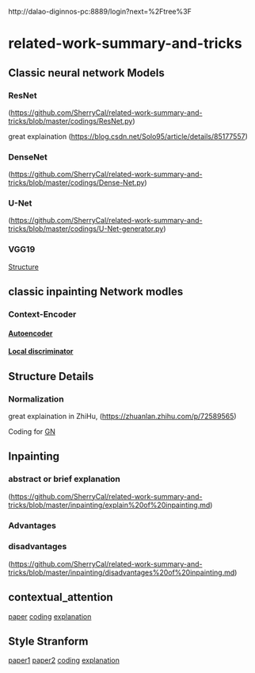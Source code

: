http://dalao-diginnos-pc:8889/login?next=%2Ftree%3F
# related-work-summary-and-tricks
## Classic neural network Models
### ResNet 
(https://github.com/SherryCal/related-work-summary-and-tricks/blob/master/codings/ResNet.py)

great explaination (https://blog.csdn.net/Solo95/article/details/85177557)
### DenseNet 
(https://github.com/SherryCal/related-work-summary-and-tricks/blob/master/codings/Dense-Net.py)
### U-Net 
(https://github.com/SherryCal/related-work-summary-and-tricks/blob/master/codings/U-Net-generator.py)
### VGG19
[Structure](https://github.com/SherryCal/related-work-summary-and-tricks/blob/master/codings/VGG19.png)

## classic inpainting Network modles
### Context-Encoder
#### [Autoencoder](https://github.com/SherryCal/related-work-summary-and-tricks/blob/master/autoencoder/AE.md)
#### [Local discriminator](https://github.com/SherryCal/related-work-summary-and-tricks/blob/master/inpainting/Local%20discriminator(L-GAN).md)
## Structure Details
### Normalization
great explaination in ZhiHu, (https://zhuanlan.zhihu.com/p/72589565)

Coding for [GN](https://github.com/SherryCal/related-work-summary-and-tricks/blob/master/codings/GN.py)
## Inpainting
### abstract or brief explanation
(https://github.com/SherryCal/related-work-summary-and-tricks/blob/master/inpainting/explain%20of%20inpainting.md)
### Advantages
### disadvantages
(https://github.com/SherryCal/related-work-summary-and-tricks/blob/master/inpainting/disadvantages%20of%20inpainting.md)
## contextual_attention
[paper](https://github.com/SherryCal/related-work-summary-and-tricks/blob/master/explanation%20papers%20with%20codings/Generative%20Image%20Inpainting%20with%20contextual%20attention/Generative%20Image%20Inpainting%20with%20Contextual%20Attention.pdf)
[coding](https://github.com/SherryCal/related-work-summary-and-tricks/blob/master/explanation%20papers%20with%20codings/Generative%20Image%20Inpainting%20with%20contextual%20attention/coding.py#L33)
[explanation](https://github.com/SherryCal/related-work-summary-and-tricks/blob/master/explanation%20papers%20with%20codings/Generative%20Image%20Inpainting%20with%20contextual%20attention/explanation%20about%20Contextual%20Attention.md)
## Style Stranform
[paper1](https://github.com/SherryCal/related-work-summary-and-tricks/blob/master/explanation%20papers%20with%20codings/Image%20Style%20Transform(IST)/A%20Neural%20Algorithm%20of%20Artistic%20Style.pdf)
[paper2](https://github.com/SherryCal/related-work-summary-and-tricks/blob/master/explanation%20papers%20with%20codings/Image%20Style%20Transform(IST)/Image%20Style%20Transfer%20Using%20Convolutional%20Neural%20Networks.pdf)
[coding](https://github.com/SherryCal/related-work-summary-and-tricks/blob/master/explanation%20papers%20with%20codings/Image%20Style%20Transform(IST)/IST.py)
[explanation](https://github.com/SherryCal/related-work-summary-and-tricks/blob/master/explanation%20papers%20with%20codings/Image%20Style%20Transform(IST)/explanation.md)
